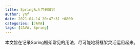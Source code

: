 ```yaml
---
title: Spring从入门到放弃
author: ynf
date: 2021-04-14 20:47:31 +0800
categories: [JAVA]
tags: [JAVA, Spring]
---
```

本文旨在记录Spring框架常见的用法，尽可能地将框架灵活运用起来。
